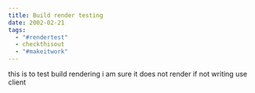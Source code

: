 ```yaml
---
title: Build render testing
date: 2002-02-21
tags:
  - "#rendertest"
  - checkthisout
  - "#makeitwork"
---
```

this is to test build rendering i am sure it does not render if not writing use client
